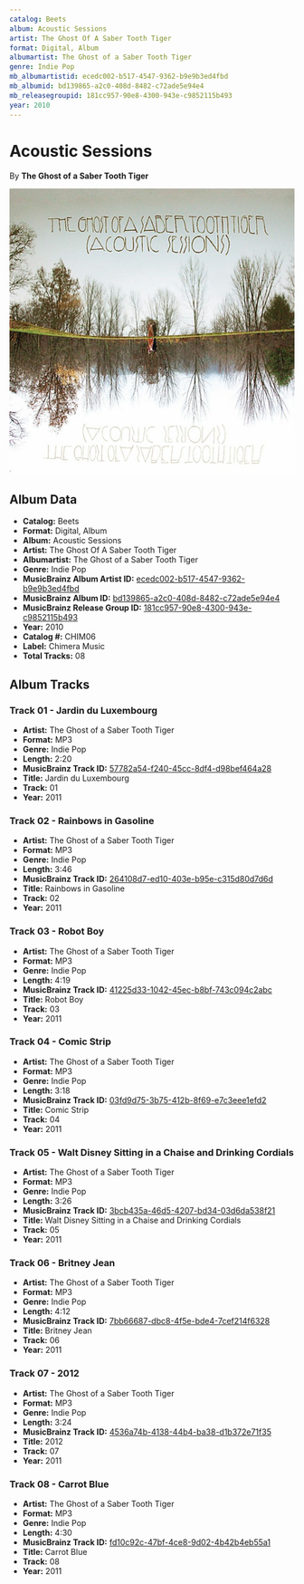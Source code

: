 ```yaml
---
catalog: Beets
album: Acoustic Sessions
artist: The Ghost Of A Saber Tooth Tiger
format: Digital, Album
albumartist: The Ghost of a Saber Tooth Tiger
genre: Indie Pop
mb_albumartistid: ecedc002-b517-4547-9362-b9e9b3ed4fbd
mb_albumid: bd139865-a2c0-408d-8482-c72ade5e94e4
mb_releasegroupid: 181cc957-90e8-4300-943e-c9852115b493
year: 2010
---
```


# Acoustic Sessions

By **The Ghost of a Saber Tooth Tiger**

![](../../assets/beetscovers/The_Ghost_Of_A_Saber_Tooth_Tiger-Acoustic_Sessions.jpg)

## Album Data

- **Catalog:** Beets
- **Format:** Digital, Album
- **Album:** Acoustic Sessions
- **Artist:** The Ghost Of A Saber Tooth Tiger
- **Albumartist:** The Ghost of a Saber Tooth Tiger
- **Genre:** Indie Pop
- **MusicBrainz Album Artist ID:** [ecedc002-b517-4547-9362-b9e9b3ed4fbd](https://musicbrainz.org/artist/ecedc002-b517-4547-9362-b9e9b3ed4fbd)
- **MusicBrainz Album ID:** [bd139865-a2c0-408d-8482-c72ade5e94e4](https://musicbrainz.org/release/bd139865-a2c0-408d-8482-c72ade5e94e4)
- **MusicBrainz Release Group ID:** [181cc957-90e8-4300-943e-c9852115b493](https://musicbrainz.org/release-group/181cc957-90e8-4300-943e-c9852115b493)
- **Year:** 2010
- **Catalog #:** CHIM06
- **Label:** Chimera Music
- **Total Tracks:** 08

## Album Tracks

### Track 01 - Jardin du Luxembourg

- **Artist:** The Ghost of a Saber Tooth Tiger
- **Format:** MP3
- **Genre:** Indie Pop
- **Length:** 2:20
- **MusicBrainz Track ID:** [57782a54-f240-45cc-8df4-d98bef464a28](https://musicbrainz.org/recording/57782a54-f240-45cc-8df4-d98bef464a28)
- **Title:** Jardin du Luxembourg
- **Track:** 01
- **Year:** 2011

### Track 02 - Rainbows in Gasoline

- **Artist:** The Ghost of a Saber Tooth Tiger
- **Format:** MP3
- **Genre:** Indie Pop
- **Length:** 3:46
- **MusicBrainz Track ID:** [264108d7-ed10-403e-b95e-c315d80d7d6d](https://musicbrainz.org/recording/264108d7-ed10-403e-b95e-c315d80d7d6d)
- **Title:** Rainbows in Gasoline
- **Track:** 02
- **Year:** 2011

### Track 03 - Robot Boy

- **Artist:** The Ghost of a Saber Tooth Tiger
- **Format:** MP3
- **Genre:** Indie Pop
- **Length:** 4:19
- **MusicBrainz Track ID:** [41225d33-1042-45ec-b8bf-743c094c2abc](https://musicbrainz.org/recording/41225d33-1042-45ec-b8bf-743c094c2abc)
- **Title:** Robot Boy
- **Track:** 03
- **Year:** 2011

### Track 04 - Comic Strip

- **Artist:** The Ghost of a Saber Tooth Tiger
- **Format:** MP3
- **Genre:** Indie Pop
- **Length:** 3:18
- **MusicBrainz Track ID:** [03fd9d75-3b75-412b-8f69-e7c3eee1efd2](https://musicbrainz.org/recording/03fd9d75-3b75-412b-8f69-e7c3eee1efd2)
- **Title:** Comic Strip
- **Track:** 04
- **Year:** 2011

### Track 05 - Walt Disney Sitting in a Chaise and Drinking Cordials

- **Artist:** The Ghost of a Saber Tooth Tiger
- **Format:** MP3
- **Genre:** Indie Pop
- **Length:** 3:26
- **MusicBrainz Track ID:** [3bcb435a-46d5-4207-bd34-03d6da538f21](https://musicbrainz.org/recording/3bcb435a-46d5-4207-bd34-03d6da538f21)
- **Title:** Walt Disney Sitting in a Chaise and Drinking Cordials
- **Track:** 05
- **Year:** 2011

### Track 06 - Britney Jean

- **Artist:** The Ghost of a Saber Tooth Tiger
- **Format:** MP3
- **Genre:** Indie Pop
- **Length:** 4:12
- **MusicBrainz Track ID:** [7bb66687-dbc8-4f5e-bde4-7cef214f6328](https://musicbrainz.org/recording/7bb66687-dbc8-4f5e-bde4-7cef214f6328)
- **Title:** Britney Jean
- **Track:** 06
- **Year:** 2011

### Track 07 - 2012

- **Artist:** The Ghost of a Saber Tooth Tiger
- **Format:** MP3
- **Genre:** Indie Pop
- **Length:** 3:24
- **MusicBrainz Track ID:** [4536a74b-4138-44b4-ba38-d1b372e71f35](https://musicbrainz.org/recording/4536a74b-4138-44b4-ba38-d1b372e71f35)
- **Title:** 2012
- **Track:** 07
- **Year:** 2011

### Track 08 - Carrot Blue

- **Artist:** The Ghost of a Saber Tooth Tiger
- **Format:** MP3
- **Genre:** Indie Pop
- **Length:** 4:30
- **MusicBrainz Track ID:** [fd10c92c-47bf-4ce8-9d02-4b42b4eb55a1](https://musicbrainz.org/recording/fd10c92c-47bf-4ce8-9d02-4b42b4eb55a1)
- **Title:** Carrot Blue
- **Track:** 08
- **Year:** 2011

